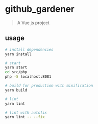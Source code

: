 # github_gardener

> A Vue.js project

## usage

``` bash
# install dependencies
yarn install

# start
yarn start
cd src/php
php -S localhost:8081

# build for production with minification
yarn build

# lint
yarn lint

# lint with autofix
yarn lint -- --fix
```
